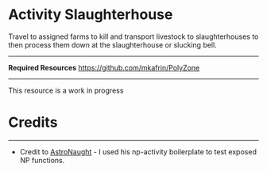 # Activity Slaughterhouse

Travel to assigned farms to kill and transport livestock to slaughterhouses to then process them down at the slaughterhouse or slucking bell.

---

**Required Resources**
https://github.com/mkafrin/PolyZone

---

This resource is a work in progress

# Credits
---
* Credit to [AstroNaught](https://github.com/cobya) - I used his np-activity boilerplate to test exposed NP functions.
